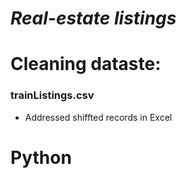 # _Real-estate listings_

# Cleaning dataste:
### trainListings.csv    
- Addressed shiffted records in Excel

# Python 

